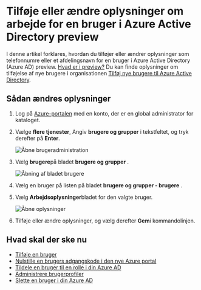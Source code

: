 <properties
    pageTitle="Tilføje eller ændre oplysninger om arbejde for en bruger i Azure Active Directory preview | Microsoft Azure"
    description="Forklarer, hvordan du tilføjer telefonnumre, afdelingsnavne og andre oplysninger om arbejde for en bruger i Azure Active Directory"
    services="active-directory"
    documentationCenter=""
    authors="curtand"
    manager="femila"
    editor=""/>

<tags
    ms.service="active-directory"
    ms.workload="identity"
    ms.tgt_pltfrm="na"
    ms.devlang="na"
    ms.topic="article"
    ms.date="09/12/2016"
    ms.author="curtand"/>

# <a name="add-or-change-work-information-for-a-user-in-azure-active-directory-preview"></a>Tilføje eller ændre oplysninger om arbejde for en bruger i Azure Active Directory preview

I denne artikel forklares, hvordan du tilføjer eller ændrer oplysninger som telefonnumre eller et afdelingsnavn for en bruger i Azure Active Directory (Azure AD) preview. [Hvad er i preview?](active-directory-preview-explainer.md) Du kan finde oplysninger om tilføjelse af nye brugere i organisationen [Tilføj nye brugere til Azure Active Directory](active-directory-users-create-external-azure-portal.md).

## <a name="how-to-change-work-information"></a>Sådan ændres oplysninger

1.  Log på [Azure-portalen](https://portal.azure.com) med en konto, der er en global administrator for kataloget.

2.  Vælge **flere tjenester**, Angiv **brugere og grupper** i tekstfeltet, og tryk derefter på **Enter**.

    ![Åbne brugeradministration](./media/active-directory-users-work-info-azure-portal/create-users-user-management.png)

3.  Vælg **brugere**på bladet **brugere og grupper** .

    ![Åbning af bladet brugere](./media/active-directory-users-work-info-azure-portal/create-users-open-users-blade.png)

4. Vælg en bruger på listen på bladet **brugere og grupper - brugere** .

5. Vælg **Arbejdsoplysninger**bladet for den valgte bruger.

    ![Åbne oplysninger](./media/active-directory-users-work-info-azure-portal/active-directory-create-users-work-info.png)

6. Tilføje eller ændre oplysninger, og vælg derefter **Gem**i kommandolinjen.

## <a name="whats-next"></a>Hvad skal der ske nu

- [Tilføje en bruger](active-directory-users-create-azure-portal.md)
- [Nulstille en brugers adgangskode i den nye Azure portal](active-directory-users-reset-password-azure-portal.md)
- [Tildele en bruger til en rolle i din Azure AD](active-directory-users-assign-role-azure-portal.md)
- [Administrere brugerprofiler](active-directory-users-profile-azure-portal.md)
- [Slette en bruger i din Azure AD](active-directory-users-delete-user-azure-portal.md)
